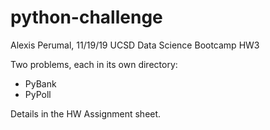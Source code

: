 # python-challenge
Alexis Perumal, 11/19/19
UCSD Data Science Bootcamp HW3

Two problems, each in its own directory:
  - PyBank
  - PyPoll

Details in the HW Assignment sheet.
